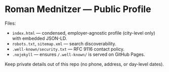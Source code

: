 # Roman Mednitzer — Public Profile

Files:
- `index.html` — condensed, employer-agnostic profile (city-level only) with embedded JSON-LD.
- `robots.txt`, `sitemap.xml` — search discoverability.
- `.well-known/security.txt` — RFC 9116 contact policy.
- `.nojekyll` — ensures `/.well-known/` is served on GitHub Pages.

Keep private details out of this repo (no phone, address, or day-level dates).
